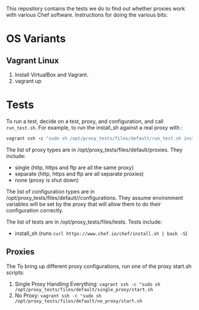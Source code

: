 This repository contains the tests we do to find out whether proxies work with various Chef software. Instructions for doing the various bits:

# OS Variants

## Vagrant Linux

1. Install VirtualBox and Vagrant.
2. vagrant up

# Tests

To run a test, decide on a test, proxy, and configuration, and call `run_test.sh`. For example, to run the install_sh against a real proxy with :

```ruby
vagrant ssh -c "sudo sh /opt/proxy_tests/files/default/run_test.sh install_sh no_proxy env_http_only"
```

The list of proxy types are in /opt/proxy_tests/files/default/proxies. They include:

- single (http, https and ftp are all the same proxy)
- separate (http, https and ftp are all separate proxies)
- none (proxy is shut down)

The list of configuration types are in /opt/proxy_tests/files/default/<proxy type>/configurations. They assume environment variables will be set by the proxy that will allow them to do their configuration correctly.

The list of tests are in /opt/proxy_tests/files/tests. Tests include:

- install_sh (runs `curl https://www.chef.io/chef/install.sh | bash -S`)

## Proxies

The To bring up different proxy configurations, run one of the proxy start.sh scripts:

1. Single Proxy Handling Everything: `vagrant ssh -c "sudo sh /opt/proxy_tests/files/default/single_proxy/start.sh`
2. No Proxy: `vagrant ssh -c "sudo sh /opt/proxy_tests/files/default/no_proxy/start.sh`
